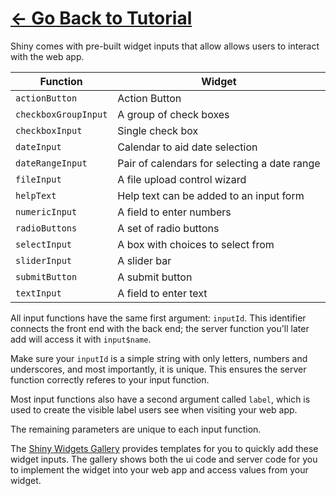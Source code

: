 # [<- Go Back to Tutorial](tutorial.md)

Shiny comes with pre-built widget inputs that allow allows users to interact with the web app.

| **Function** | **Widget** |
|---|---|
| ```actionButton``` | Action Button |
| ```checkboxGroupInput``` | A group of check boxes |
| ```checkboxInput``` | Single check box |
| ```dateInput``` | Calendar to aid date selection |
| ```dateRangeInput``` | Pair of calendars for selecting a date range |
| ```fileInput``` | A file upload control wizard |
| ```helpText``` | Help text can be added to an input form |
| ```numericInput``` | A field to enter numbers |
| ```radioButtons``` | A set of radio buttons |
| ```selectInput``` | A box with choices to select from |
| ```sliderInput``` | A slider bar |
| ```submitButton``` | A submit button |
| ```textInput``` | A field to enter text |

All input functions have the same first argument: ```inputId```. This identifier connects the front end with the back end; the server function you'll later add will access it with ```input$name```.

Make sure your ```inputId``` is a simple string with only letters, numbers and underscores, and most importantly, it is unique. This ensures the server function correctly referes to your input function. 

Most input functions also have a second argument called ```label```, which is used to create the visible label users see when visiting your web app. 

The remaining parameters are unique to each input function. 

The [Shiny Widgets Gallery](https://shiny.rstudio.com/gallery/widget-gallery.html) provides templates for you to quickly add these widget inputs. The gallery shows both the ui code and server code for you to implement the widget into your web app and access values from your widget.  